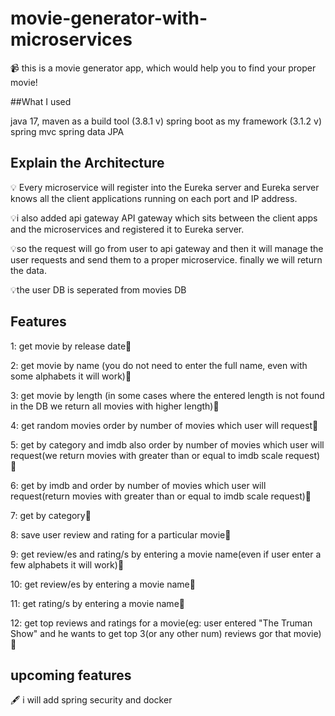 # movie-generator-with-microservices

📹 this is a movie generator app, which would help you to find your proper movie!

##What I used  

 java 17,
 maven as a build tool (3.8.1 v)
 spring boot as my framework (3.1.2 v)
 spring mvc
 spring data JPA

 ## Explain the  Architecture
💡 Every microservice will register into the Eureka server and Eureka server
 knows all the client applications running on each port and IP address.

💡i also added api gateway API gateway which sits between the client apps and the microservices
and registered it to Eureka server.

💡so the request will go from user to api gateway and then it will manage the user requests
and send them to a proper microservice.
finally we will return the data.

💡the user DB is seperated from movies DB

## Features   
1: get movie by release date🌟

2: get movie by name (you do not need to enter the full name, even with some alphabets it will work)🌟

3: get movie by length (in some cases where the entered length is not found in the DB we return all movies with higher length)🌟

4: get random movies order by number of movies which user will request🌟

5: get by category and imdb also order by number of movies which user will request(we return movies with greater than or equal to imdb scale request)🌟

6: get by imdb and order by number of movies which user will request(return movies with greater than or equal to imdb scale request)🌟

7: get by category🌟

8: save user review and rating for a particular movie🌟

9: get review/es and rating/s by entering a movie name(even if user enter a few alphabets it will work)🌟

10: get review/es  by entering a movie name🌟

11: get rating/s by entering a movie name🌟

12: get top reviews and ratings for a movie(eg: user entered "The Truman Show" and he wants to get top 3(or any other num) reviews gor that movie)🌟 

## upcoming features

🖋 i will add spring security and docker


